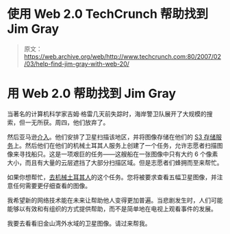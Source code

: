 # 使用 Web 2.0 TechCrunch 帮助找到 Jim Gray

> 原文：<https://web.archive.org/web/http://www.techcrunch.com:80/2007/02/03/help-find-jim-gray-with-web-20/>

# 用 Web 2.0 帮助找到 Jim Gray

当著名的计算机科学家吉姆·格雷几天前失踪时，海岸警卫队展开了大规模的搜索，但一无所获。周四，他们放弃了。

然后亚马逊[介入](https://web.archive.org/web/20221209172723/http://www.allthingsdistributed.com/2007/02/help_find_jim_gray.html)。他们安排了卫星扫描该地区，并将图像存储在他们的 [S3 存储服务](https://web.archive.org/web/20221209172723/http://www.beta.techcrunch.com/2006/03/14/amazon-grid-storage-web-service-launches/)上。然后他们在他们的机械土耳其人服务上创建了一个任务，允许志愿者扫描图像来寻找船只。这是一项艰巨的任务——这艘船在一张图像中只有大约 6 个像素大小，而且有大量的云层遮挡了大部分扫描区域。但是志愿者们蜂拥而至来帮忙。

如果你想帮忙，[去机械土耳其人](https://web.archive.org/web/20221209172723/http://www.mturk.com/mturk/startiterator?iteartorSearchSpec=HITGroupSearch%23T%231%2310%23-1%23T%23%21Reward%216%21rO0ABXQABDAuMDA-%21requester_id%212%21rO0ABXQADkEyRTlDTDlPN1hYNUFS%21%23%21NumHITs%211%21%23%21)的这个任务。您将被要求查看五幅卫星图像，并注意任何需要更仔细查看的图像。

我希望新的网络技术能在未来让帮助他人变得更加普遍。当悲剧发生时，人们可能能够以有效和有组织的方式提供帮助，而不是简单地在电视上观看事件的发展。

我要去看看旧金山湾外水域的卫星图像。请过来帮我。